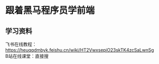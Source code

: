 # 跟着黑马程序员学前端
## 学习资料
飞书在线教程：https://heuqqdmbyk.feishu.cn/wiki/HT2VwxsepiO23skTK4zcSaLwnSg
<br>
B站在线课堂：直接搜
